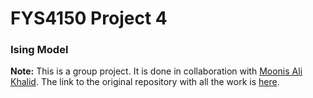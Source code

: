 # FYS4150 Project 4

### Ising Model

**Note:** This is a group project. It is done in collaboration with [Moonis Ali Khalid](https://github.com/moonnesa). The link to the original repository with all the work is [here](https://github.com/moonnesa/FYS3150-2020/tree/master/Project4).
